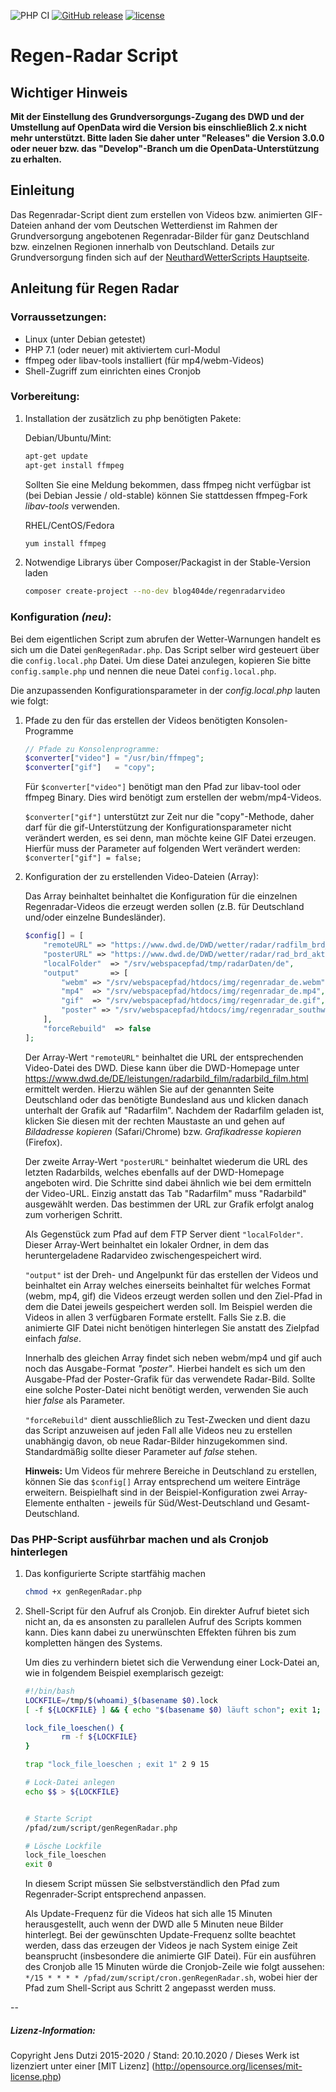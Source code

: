 ![PHP CI](https://github.com/Blog404DE/RegenRadarVideo/workflows/PHP%20CI/badge.svg) [![GitHub release](https://img.shields.io/github/release/Blog404DE/RegenRadarVideo.svg?style=square)](https://github.com/Blog404DE/RegenRadarVideo) [![license](https://img.shields.io/github/license/Blog404DE/RegenRadarVideo.svg?style=square)](https://github.com/Blog404DE/RegenRadarVideo)

# Regen-Radar Script

## Wichtiger Hinweis

**Mit der Einstellung des Grundversorgungs-Zugang des DWD und der Umstellung auf OpenData wird die Version bis einschließlich 2.x nicht mehr unterstützt. Bitte laden Sie daher unter "Releases" die Version 3.0.0 oder neuer bzw. das "Develop"-Branch um die OpenData-Unterstützung zu erhalten.**

## Einleitung

Das Regenradar-Script dient zum erstellen von Videos bzw. animierten GIF-Dateien anhand der vom Deutschen Wetterdienst im Rahmen der Grundversorgung angebotenen Regenradar-Bilder für ganz Deutschland bzw. einzelnen Regionen innerhalb von Deutschland. Details zur Grundversorgung finden sich auf der [NeuthardWetterScripts Hauptseite](https://github.com/Blog404DE/NeuthardWetterScripts).

## Anleitung für Regen Radar

### Vorraussetzungen:

- Linux (unter Debian getestet)
- PHP 7.1 (oder neuer) mit aktiviertem curl-Modul
- ffmpeg oder libav-tools installiert (für mp4/webm-Videos)
- Shell-Zugriff zum einrichten eines Cronjob

### Vorbereitung:

1. Installation der zusätzlich zu php benötigten Pakete:

	Debian/Ubuntu/Mint:

	```bash
	apt-get update
	apt-get install ffmpeg
	```
	Sollten Sie eine Meldung bekommen, dass ffmpeg nicht verfügbar ist (bei Debian Jessie / old-stable) können Sie stattdessen ffmpeg-Fork *libav-tools* verwenden.

	RHEL/CentOS/Fedora

	```bash
	yum install ffmpeg
	```
2. Notwendige Librarys über Composer/Packagist in der Stable-Version laden

	```bash
	composer create-project --no-dev blog404de/regenradarvideo
	```

### Konfiguration *(neu)*:

Bei dem eigentlichen Script zum abrufen der Wetter-Warnungen handelt es sich um die Datei ```genRegenRadar.php```. Das Script selber wird gesteuert über die ```config.local.php``` Datei. Um diese Datei anzulegen, kopieren Sie bitte ```config.sample.php``` und nennen die neue Datei ```config.local.php```.

Die anzupassenden Konfigurationsparameter in der *config.local.php* lauten wie folgt:

1. Pfade zu den für das erstellen der Videos benötigten Konsolen-Programme

	```php
	// Pfade zu Konsolenprogramme:
	$converter["video"] = "/usr/bin/ffmpeg";
	$converter["gif"]   = "copy";
	```

	Für ```$converter["video"]``` benötigt man den Pfad zur libav-tool oder ffmpeg Binary. Dies wird benötigt zum erstellen der webm/mp4-Videos.

	```$converter["gif"]``` unterstützt zur Zeit nur die "copy"-Methode, daher darf für die gif-Unterstützung der Konfigurationsparameter nicht verändert werden, es sei denn, man möchte keine GIF Datei erzeugen. Hierfür muss der Parameter auf folgenden Wert verändert werden:
	```$converter["gif"] = false;```

2. Konfiguration der zu erstellenden Video-Dateien (Array):

    Das Array beinhaltet beinhaltet die Konfiguration für die einzelnen Regenradar-Videos die erzeugt werden sollen (z.B. für Deutschland und/oder einzelne Bundesländer).

	```php
	$config[] = [
		"remoteURL" => "https://www.dwd.de/DWD/wetter/radar/radfilm_brd_akt.gif",
		"posterURL" => "https://www.dwd.de/DWD/wetter/radar/rad_brd_akt.jpg",
		"localFolder"  => "/srv/webspacepfad/tmp/radarDaten/de",
		"output"       => [
			"webm" => "/srv/webspacepfad/htdocs/img/regenradar_de.webm",
			"mp4"  => "/srv/webspacepfad/htdocs/img/regenradar_de.mp4",
			"gif"  => "/srv/webspacepfad/htdocs/img/regenradar_de.gif",
			"poster" => "/srv/webspacepfad/htdocs/img/regenradar_southwest.de",
		],
		"forceRebuild"  => false
	];
	```

	Der Array-Wert ```"remoteURL"``` beinhaltet die URL der entsprechenden Video-Datei des DWD. Diese kann über die DWD-Homepage unter https://www.dwd.de/DE/leistungen/radarbild_film/radarbild_film.html ermittelt werden. Hierzu wählen Sie auf der genannten Seite Deutschland oder das benötigte Bundesland aus und klicken danach unterhalt der Grafik auf "Radarfilm". Nachdem der Radarfilm geladen ist, klicken Sie diesen mit der rechten Maustaste an und gehen auf *Bildadresse kopieren* (Safari/Chrome) bzw. *Grafikadresse kopieren* (Firefox).

	Der zweite Array-Wert ```"posterURL"``` beinhaltet wiederum die URL des letzten Radarbilds, welches ebenfalls auf der DWD-Homepage angeboten wird. Die Schritte sind dabei ähnlich wie bei dem ermitteln der Video-URL. Einzig anstatt das Tab "Radarfilm" muss "Radarbild" ausgewählt werden. Das bestimmen der URL zur Grafik erfolgt analog zum vorherigen Schritt.

	Als Gegenstück zum Pfad auf dem FTP Server dient ```"localFolder"```. Dieser Array-Wert beinhaltet ein lokaler Ordner, in dem das heruntergeladene Radarvideo zwischengespeichert wird.

	```"output"``` ist der Dreh- und Angelpunkt für das erstellen der Videos und beinhaltet ein Array welches einerseits beinhaltet für welches Format (webm, mp4, gif) die Videos erzeugt werden sollen und den Ziel-Pfad in dem die Datei jeweils gespeichert werden soll. Im Beispiel werden die Videos in allen 3 verfügbaren Formate erstellt. Falls Sie z.B. die animierte GIF Datei nicht benötigen hinterlegen Sie anstatt des Zielpfad einfach *false*.

	Innerhalb des gleichen Array findet sich neben webm/mp4 und gif auch noch das Ausgabe-Format *"poster"*. Hierbei handelt es sich um den Ausgabe-Pfad der Poster-Grafik für das verwendete Radar-Bild. Sollte eine solche Poster-Datei nicht benötigt werden, verwenden Sie auch hier *false* als Parameter.

	```"forceRebuild"``` dient ausschließlich zu Test-Zwecken und dient dazu das Script anzuweisen auf jeden Fall alle Videos neu zu erstellen unabhängig davon, ob neue Radar-Bilder hinzugekommen sind. Standardmäßig sollte dieser Parameter auf *false* stehen.

	**Hinweis:** Um Videos für mehrere Bereiche in Deutschland zu erstellen, können Sie das ```$config[]``` Array entsprechend um weitere Einträge erweitern. Beispielhaft sind in der Beispiel-Konfiguration zwei Array-Elemente enthalten - jeweils für Süd/West-Deutschland und Gesamt-Deutschland.


### Das PHP-Script ausführbar machen und als Cronjob hinterlegen

1. Das konfigurierte Scripte startfähig machen

	```sh
	chmod +x genRegenRadar.php
	```

2. Shell-Script für den Aufruf als Cronjob. Ein direkter Aufruf bietet sich nicht an, da es ansonsten zu parallelen Aufruf des Scripts kommen kann. Dies kann dabei zu unerwünschten Effekten führen bis zum kompletten hängen des Systems.

	Um dies zu verhindern bietet sich die Verwendung einer Lock-Datei an, wie in folgendem Beispiel exemplarisch gezeigt:

	```bash
	#!/bin/bash
	LOCKFILE=/tmp/$(whoami)_$(basename $0).lock
	[ -f ${LOCKFILE} ] && { echo "$(basename $0) läuft schon"; exit 1; }

	lock_file_loeschen() {
    	    rm -f ${LOCKFILE}
	}

	trap "lock_file_loeschen ; exit 1" 2 9 15

	# Lock-Datei anlegen
	echo $$ > ${LOCKFILE}


	# Starte Script
	/pfad/zum/script/genRegenRadar.php

	# Lösche Lockfile
	lock_file_loeschen
	exit 0
	```

	In diesem Script müssen Sie selbstverständlich den Pfad zum Regenrader-Script entsprechend anpassen.

	Als Update-Frequenz für die Videos hat sich alle 15 Minuten herausgestellt, auch wenn der DWD alle 5 Minuten neue Bilder hinterlegt. Bei der gewünschten Update-Frequenz sollte beachtet werden, dass das erzeugen der Videos je nach System einige Zeit beansprucht (insbesondere die animierte GIF Datei). Für ein ausführen des Cronjob alle 15 Minuten würde die Cronjob-Zeile wie folgt aussehen:
	```*/15 * * * * /pfad/zum/script/cron.genRegenRadar.sh```, wobei hier der Pfad zum Shell-Script aus Schritt 2 angepasst werden muss.


--
##### Lizenz-Information:

Copyright Jens Dutzi 2015-2020 / Stand: 20.10.2020 / Dieses Werk ist lizenziert unter einer [MIT Lizenz]
(http://opensource.org/licenses/mit-license.php)

